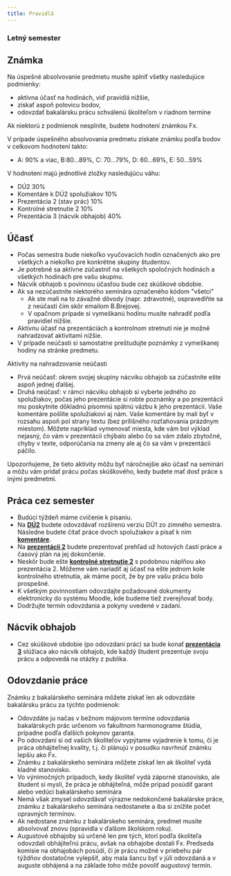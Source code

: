 ```yaml
---
title: Pravidlá
---
```


### Letný semester


## Známka

Na úspešné absolvovanie predmetu musíte splniť všetky nasledujúce
podmienky:

  - aktívna účasť na hodinách, viď pravidlá nižšie,
  - získať aspoň polovicu bodov,
  - odovzdať bakalársku prácu schválenú školiteľom v riadnom termíne

Ak niektorú z podmienok nesplníte, budete hodnotení známkou Fx.

V prípade úspešného absolvovania predmetu získate známku podľa bodov v celkovom hodnotení takto:

  -   
    A: 90% a viac, B:80...89%, C: 70...79%, D: 60...69%, E: 50...59%

V hodnotení majú jednotlivé zložky nasledujúcu váhu:

  - DÚ2 30%
  - Komentáre k DÚ2 spolužiakov 10%
  - Prezentácia 2 (stav prác) 10%
  - Kontrolné stretnutie 2 10%
  - Prezentácia 3 (nácvik obhajob) 40%

## Účasť

  - Počas semestra bude niekoľko vyučovacích hodín označených ako pre všetkých a niekoľko pre konkrétne skupiny študentov.
  - Je potrebné sa aktívne zúčastniť na všetkých spoločných hodinách a všetkých hodinách pre vašu skupinu.
  - Nácvik obhajob s povinnou účasťou bude cez skúškové obdobie.
  - Ak sa nezúčastníte niektorého seminára označeného kódom "všetci"
      - Ak ste mali na to závažné dôvody (napr. zdravotné), ospravedlňte
        sa z neúčasti čím skôr emailom B.Brejovej.
      - V opačnom prípade si vymeškanú hodinu musíte nahradiť podľa
        pravidiel nižšie.
  - Aktívnu účasť na prezentáciách a kontrolnom stretnutí nie je možné
    nahradzovať aktivitami nižšie.
  - V prípade neúčasti si samostatne preštudujte poznámky z vymeškanej
    hodiny na stránke predmetu.

Aktivity na nahradzovanie neúčasti

  - Prvá neúčasť: okrem svojej skupiny nácviku obhajob sa zúčastníte
    ešte aspoň jednej ďalšej.
  - Druhá neúčasť: v rámci nácviku obhajob si vyberte jedného zo
    spolužiakov, počas jeho prezentácie si robte poznámky a po
    prezentácii mu poskytnite dôkladnú písomnú spätnú väzbu k jeho
    prezentácii. Vaše komentáre pošlite spolužiakovi aj nám. Vaše
    komentáre by mali byť v rozsahu aspoň pol strany textu (bez
    prílišného rozťahovania prázdnym miestom). Môžete napríklad
    vymenovať miesta, kde vám bol výklad nejasný, čo vám v prezentácii
    chýbalo alebo čo sa vám zdalo zbytočné, chyby v texte, odporúčania
    na zmeny ale aj čo sa vám v prezentácii páčilo.

Upozorňujeme, že tieto aktivity môžu byť náročnejšie ako účasť na
seminári a môžu vám pridať prácu počas skúškového, kedy budete mať dosť
práce s inými predmetmi.

## Práca cez semester

  - Budúci týždeň máme cvičenie k písaniu.
  - Na **[DÚ2](./DÚ2.md)** budete odovzdávať rozšírenú verziu DÚ1
    zo zimného semestra. Následne budete čítať práce dvoch spolužiakov a
    písať k nim **[komentáre](./Komentáre.md)**.
  - Na **[prezentácii 2](./Prezentácia_2.md)** budete prezentovať
    prehľad už hotových častí práce a časový plán na jej dokončenie.
  - Neskôr bude ešte **[kontrolné stretnutie
    2](./Kontrolné_stretnutie_2.html)** s podobnou náplňou ako
    prezentácia 2. Môžeme vám nariadiť aj účasť na ešte jednom kole
    kontrolného stretnutia, ak máme pocit, že by pre vašu prácu bolo
    prospešné.
  - K všetkým povinnostiam odovzdajte požadované dokumenty elektronicky
    do systému Moodle, kde budeme tiež zverejňovať body.
  - Dodržujte termín odovzdania a pokyny uvedené v zadaní.

## Nácvik obhajob

  - Cez skúškové obdobie (po odovzdaní prác) sa bude konať
    **[prezentácia 3](./prezentácia_3.md)** slúžiaca ako nácvik
    obhajob, kde každý študent prezentuje svoju prácu a odpovedá na
    otázky z publika.

## Odovzdanie práce

Známku z bakalárskeho seminára môžete získať len ak odovzdáte bakalársku
prácu za týchto podmienok:

  - Odovzdáte ju načas v bežnom májovom termíne odovzdania bakalárskych
    prác určenom vo fakultnom harmonograme štúdia, prípadne podľa
    ďalších pokynov garanta.
  - Po odovzdaní si od vašich školiteľov vypýtame vyjadrenie k tomu, či
    je práca obhájiteľnej kvality, t.j. či plánujú v posudku navrhnúť
    známku lepšiu ako Fx.
  - Známku z bakalárskeho seminára môžete získať len ak školiteľ vydá
    kladné stanovisko.
  - Vo výnimočných prípadoch, kedy školiteľ vydá záporné stanovisko, ale
    študent si myslí, že práca je obhájiteľná, môže prípad posúdiť
    garant alebo vedúci bakalárskeho seminára
  - Nemá však zmysel odovzdávať výrazne nedokončené bakalárske práce,
    známku z bakalárskeho seminára nedostanete a iba si znížite počet
    opravných termínov.
  - Ak nedostane známku z bakalárskeho seminára, predmet musíte
    absolvovať znovu (spravidla v ďalšom školskom roku).
  - Augustové obhajoby sú určené len pre tých, ktorí podľa
    školiteľa odovzdali obhájiteľnú prácu, avšak na obhajobe dostali
    Fx. Predseda komisie na obhajobách posúdi, či je prácu možné v
    priebehu pár týždňov dostatočne vylepšiť, aby mala šancu byť v júli
    odovzdaná a v auguste obhájená a na základe toho môže povoliť
    augustový termín.
